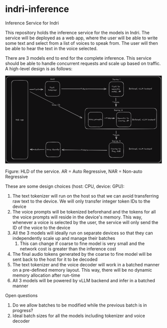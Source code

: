 # indri-inference

Inference Service for Indri

This repository holds the inference service for the models in Indri. The service will be deployed as a web app, where the user will be able to write some text and select from a list of voices to speak from. The user will then be able to hear the text in the voice selected.

There are 3 models end to end for the complete inference. This service should be able to handle concurrent requests and scale up based on traffic. A high-level design is as follows:

![inference](assets/indri-inference.png)

Figure: HLD of the service. AR = Auto Regressive, NAR = Non-auto Regressive

These are some design choices (host: CPU, device: GPU):

1. The text tokenizer will run on the host so that we can avoid transferring raw text to the device. We will only transfer integer token IDs to the device
2. The voice prompts will be tokenized beforehand and the tokens for all the voice prompts will reside in the device's memory. This way, whenever a voice is selected by the user, the service will only send the ID of the voice to the device
3. All the 3 models will ideally run on separate devices so that they can independently scale up and manage their batches
   1. This can change if coarse to fine model is very small and the network cost is greater than the inference cost
4. The final audio tokens generated by the coarse to fine model will be sent back to the host for it to be decoded
5. The text tokenizer and the voice decoder will work in a batched manner on a pre-defined memory layout. This way, there will be no dynamic memory allocation after run-time
6. All 3 models will be powered by vLLM backend and infer in a batched manner

Open questions

1. Do we allow batches to be modified while the previous batch is in progress?
2. Ideal batch sizes for all the models including tokenizer and voice decoder
